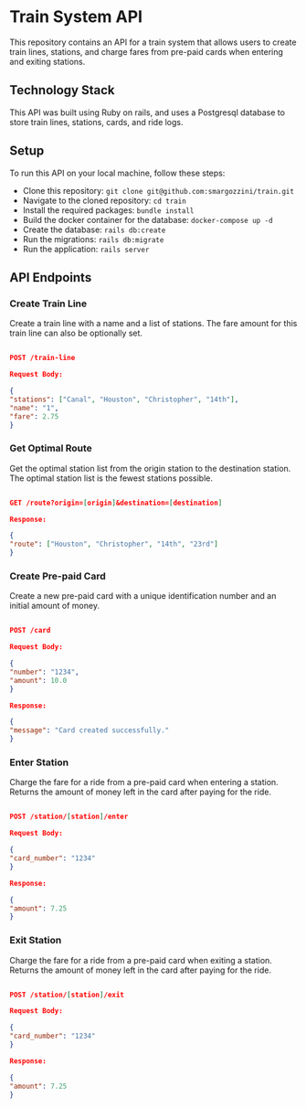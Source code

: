 # Train System API

This repository contains an API for a train system that allows users to create train lines, stations, and charge fares from pre-paid cards when entering and exiting stations.

## Technology Stack
This API was built using Ruby on rails, and uses a Postgresql database to store train lines, stations, cards, and ride logs.

## Setup
To run this API on your local machine, follow these steps:
- Clone this repository: `git clone git@github.com:smargozzini/train.git`
- Navigate to the cloned repository: `cd train`
- Install the required packages: `bundle install`
- Build the docker container for the database: `docker-compose up -d`
- Create the database: `rails db:create`
- Run the migrations: `rails db:migrate`
- Run the application: `rails server`


## API Endpoints

### Create Train Line

Create a train line with a name and a list of stations. The fare amount for this train line can also be optionally set.

```json

POST /train-line

Request Body:

{
"stations": ["Canal", "Houston", "Christopher", "14th"],
"name": "1",
"fare": 2.75
}

```


### Get Optimal Route

Get the optimal station list from the origin station to the destination station. The optimal station list is the fewest stations possible.

```json

GET /route?origin=[origin]&destination=[destination]

Response:

{
"route": ["Houston", "Christopher", "14th", "23rd"]
}

```

### Create Pre-paid Card

Create a new pre-paid card with a unique identification number and an initial amount of money.

```json

POST /card

Request Body:

{
"number": "1234",
"amount": 10.0
}

Response:

{
"message": "Card created successfully."
}

```

### Enter Station

Charge the fare for a ride from a pre-paid card when entering a station. Returns the amount of money left in the card after paying for the ride.

```json

POST /station/[station]/enter

Request Body:

{
"card_number": "1234"
}

Response:

{
"amount": 7.25
}

```

### Exit Station

Charge the fare for a ride from a pre-paid card when exiting a station. Returns the amount of money left in the card after paying for the ride.

```json

POST /station/[station]/exit

Request Body:

{
"card_number": "1234"
}

Response:

{
"amount": 7.25
}

```
